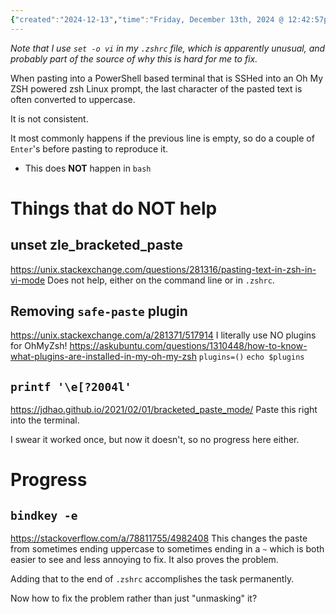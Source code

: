 ```yaml
---
{"created":"2024-12-13","time":"Friday, December 13th, 2024 @ 12:42:57pm","tags":["Linux"],"authors":["ChrisL8"],"dg-publish":true,"permalink":"/knowledge-base/last-character-of-pasted-text-uppercase/","dgPassFrontmatter":true}
---
```


*Note that I use `set -o vi` in my `.zshrc` file, which is apparently unusual, and probably part of the source of why this is hard for me to fix.*

When pasting into a PowerShell based terminal that is SSHed into an Oh My ZSH powered zsh Linux prompt, the last character of the pasted text is often converted to uppercase.

It is not consistent.

It most commonly happens if the previous line is empty, so do a couple of `Enter`'s before pasting to reproduce it.

 - This does **NOT** happen in `bash`
# Things that do NOT help
## unset zle_bracketed_paste
https://unix.stackexchange.com/questions/281316/pasting-text-in-zsh-in-vi-mode
Does not help, either on the command line or in `.zshrc`.

## Removing `safe-paste` plugin
https://unix.stackexchange.com/a/281371/517914
I literally use NO plugins for OhMyZsh!
https://askubuntu.com/questions/1310448/how-to-know-what-plugins-are-installed-in-my-oh-my-zsh
`plugins=()`
`echo $plugins`

## `printf '\e[?2004l'`
https://jdhao.github.io/2021/02/01/bracketed_paste_mode/
Paste this right into the terminal.

I swear it worked once, but now it doesn't, so no progress here either.

# Progress
## `bindkey -e`
https://stackoverflow.com/a/78811755/4982408
This changes the paste from sometimes ending uppercase to sometimes ending in a `~` which is both easier to see and less annoying to fix. It also proves the problem.

Adding that to the end of `.zshrc` accomplishes the task permanently.

Now how to fix the problem rather than just "unmasking" it?



